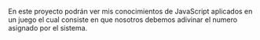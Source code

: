 En este proyecto podrán ver mis conocimientos de JavaScript aplicados en un juego el cual consiste en que nosotros debemos adivinar el numero asignado por el sistema. 
